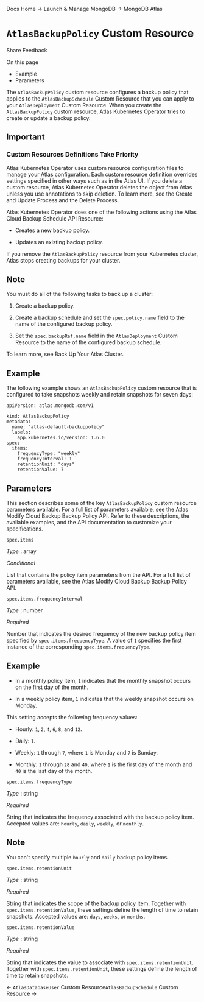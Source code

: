 Docs Home → Launch & Manage MongoDB → MongoDB Atlas

# `AtlasBackupPolicy` Custom Resource

Share Feedback

On this page

  * Example
  * Parameters

The `AtlasBackupPolicy` custom resource configures a backup policy that
applies to the `AtlasBackupSchedule` Custom Resource that you can apply to
your `AtlasDeployment` Custom Resource. When you create the
`AtlasBackupPolicy` custom resource, Atlas Kubernetes Operator tries to create
or update a backup policy.

## Important

### Custom Resources Definitions Take Priority

Atlas Kubernetes Operator uses custom resource configuration files to manage
your Atlas configuration. Each custom resource definition overrides settings
specified in other ways such as in the Atlas UI. If you delete a custom
resource, Atlas Kubernetes Operator deletes the object from Atlas unless you
use annotations to skip deletion. To learn more, see the Create and Update
Process and the Delete Process.

Atlas Kubernetes Operator does one of the following actions using the Atlas
Cloud Backup Schedule API Resource:

  * Creates a new backup policy.

  * Updates an existing backup policy.

If you remove the `AtlasBackupPolicy` resource from your Kubernetes cluster,
Atlas stops creating backups for your cluster.

## Note

You must do all of the following tasks to back up a cluster:

  1. Create a backup policy.

  2. Create a backup schedule and set the `spec.policy.name` field to the name of the configured backup policy.

  3. Set the `spec.backupRef.name` field in the `AtlasDeployment` Custom Resource to the name of the configured backup schedule.

To learn more, see Back Up Your Atlas Cluster.

## Example

The following example shows an `AtlasBackupPolicy` custom resource that is
configured to take snapshots weekly and retain snapshots for seven days:

    
    
    apiVersion: atlas.mongodb.com/v1  
      
    kind: AtlasBackupPolicy  
    metadata:  
      name: "atlas-default-backuppolicy"  
      labels:  
        app.kubernetes.io/version: 1.6.0  
    spec:  
      items:  
        frequencyType: "weekly"  
        frequencyInterval: 1  
        retentionUnit: "days"  
        retentionValue: 7  
  
## Parameters

This section describes some of the key `AtlasBackupPolicy` custom resource
parameters available. For a full list of parameters available, see the Atlas
Modify Cloud Backup Backup Policy API. Refer to these descriptions, the
available examples, and the API documentation to customize your
specifications.

`spec.items`

    

 _Type_ : array

 _Conditional_

List that contains the policy item parameters from the API. For a full list of
parameters available, see the Atlas Modify Cloud Backup Backup Policy API.

`spec.items.frequencyInterval`

    

 _Type_ : number

 _Required_

Number that indicates the desired frequency of the new backup policy item
specified by `spec.items.frequencyType`. A value of `1` specifies the first
instance of the corresponding `spec.items.frequencyType`.

## Example

  * In a monthly policy item, `1` indicates that the monthly snapshot occurs on the first day of the month.

  * In a weekly policy item, `1` indicates that the weekly snapshot occurs on Monday.

This setting accepts the following frequency values:

  * Hourly: `1`, `2`, `4`, `6`, `8`, and `12`.

  * Daily: `1`.

  * Weekly: `1` through `7`, where `1` is Monday and `7` is Sunday.

  * Monthly: `1` through `28` and `40`, where `1` is the first day of the month and `40` is the last day of the month.

`spec.items.frequencyType`

    

 _Type_ : string

 _Required_

String that indicates the frequency associated with the backup policy item.
Accepted values are: `hourly`, `daily`, `weekly`, or `monthly`.

## Note

You can't specify multiple `hourly` and `daily` backup policy items.

`spec.items.retentionUnit`

    

 _Type_ : string

 _Required_

String that indicates the scope of the backup policy item. Together with
`spec.items.retentionValue`, these settings define the length of time to
retain snapshots. Accepted values are: `days`, `weeks`, or `months`.

`spec.items.retentionValue`

    

 _Type_ : string

 _Required_

String that indicates the value to associate with `spec.items.retentionUnit`.
Together with `spec.items.retentionUnit`, these settings define the length of
time to retain snapshots.

← `AtlasDatabaseUser` Custom Resource`AtlasBackupSchedule` Custom Resource →

